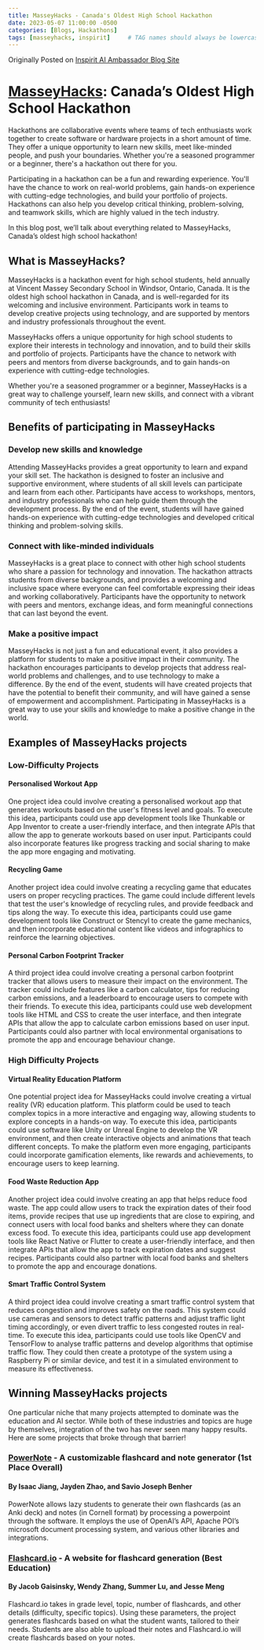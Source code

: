 ```yaml
---
title: MasseyHacks - Canada's Oldest High School Hackathon
date: 2023-05-07 11:00:00 -0500
categories: [Blogs, Hackathons]
tags: [masseyhacks, inspirit]     # TAG names should always be lowercase
---
```


Originally Posted on [Inspirit AI Ambassador Blog Site](https://www.inspiritai.com/blogs/ai-student-blog/)

# [MasseyHacks](https://masseyhacks.ca/): Canada’s Oldest High School Hackathon

Hackathons are collaborative events where teams of tech enthusiasts work together to create software or hardware projects in a short amount of time. They offer a unique opportunity to learn new skills, meet like-minded people, and push your boundaries. Whether you're a seasoned programmer or a beginner, there's a hackathon out there for you.

Participating in a hackathon can be a fun and rewarding experience. You'll have the chance to work on real-world problems, gain hands-on experience with cutting-edge technologies, and build your portfolio of projects. Hackathons can also help you develop critical thinking, problem-solving, and teamwork skills, which are highly valued in the tech industry.

In this blog post, we’ll talk about everything related to MasseyHacks, Canada’s oldest high school hackathon!

## What is MasseyHacks?
MasseyHacks is a hackathon event for high school students, held annually at Vincent Massey Secondary School in Windsor, Ontario, Canada. It is the oldest high school hackathon in Canada, and is well-regarded for its welcoming and inclusive environment. Participants work in teams to develop creative projects using technology, and are supported by mentors and industry professionals throughout the event.

MasseyHacks offers a unique opportunity for high school students to explore their interests in technology and innovation, and to build their skills and portfolio of projects. Participants have the chance to network with peers and mentors from diverse backgrounds, and to gain hands-on experience with cutting-edge technologies.

Whether you're a seasoned programmer or a beginner, MasseyHacks is a great way to challenge yourself, learn new skills, and connect with a vibrant community of tech enthusiasts!

## Benefits of participating in MasseyHacks
### Develop new skills and knowledge
Attending MasseyHacks provides a great opportunity to learn and expand your skill set. The hackathon is designed to foster an inclusive and supportive environment, where students of all skill levels can participate and learn from each other. Participants have access to workshops, mentors, and industry professionals who can help guide them through the development process. By the end of the event, students will have gained hands-on experience with cutting-edge technologies and developed critical thinking and problem-solving skills.
### Connect with like-minded individuals
MasseyHacks is a great place to connect with other high school students who share a passion for technology and innovation. The hackathon attracts students from diverse backgrounds, and provides a welcoming and inclusive space where everyone can feel comfortable expressing their ideas and working collaboratively. Participants have the opportunity to network with peers and mentors, exchange ideas, and form meaningful connections that can last beyond the event.
### Make a positive impact
MasseyHacks is not just a fun and educational event, it also provides a platform for students to make a positive impact in their community. The hackathon encourages participants to develop projects that address real-world problems and challenges, and to use technology to make a difference. By the end of the event, students will have created projects that have the potential to benefit their community, and will have gained a sense of empowerment and accomplishment. Participating in MasseyHacks is a great way to use your skills and knowledge to make a positive change in the world.
## Examples of MasseyHacks projects
### Low-Difficulty Projects
#### Personalised Workout App
One project idea could involve creating a personalised workout app that generates workouts based on the user's fitness level and goals. To execute this idea, participants could use app development tools like Thunkable or App Inventor to create a user-friendly interface, and then integrate APIs that allow the app to generate workouts based on user input. Participants could also incorporate features like progress tracking and social sharing to make the app more engaging and motivating.
#### Recycling Game
Another project idea could involve creating a recycling game that educates users on proper recycling practices. The game could include different levels that test the user's knowledge of recycling rules, and provide feedback and tips along the way. To execute this idea, participants could use game development tools like Construct or Stencyl to create the game mechanics, and then incorporate educational content like videos and infographics to reinforce the learning objectives.
#### Personal Carbon Footprint Tracker
A third project idea could involve creating a personal carbon footprint tracker that allows users to measure their impact on the environment. The tracker could include features like a carbon calculator, tips for reducing carbon emissions, and a leaderboard to encourage users to compete with their friends. To execute this idea, participants could use web development tools like HTML and CSS to create the user interface, and then integrate APIs that allow the app to calculate carbon emissions based on user input. Participants could also partner with local environmental organisations to promote the app and encourage behaviour change.
### High Difficulty Projects
#### Virtual Reality Education Platform
One potential project idea for MasseyHacks could involve creating a virtual reality (VR) education platform. This platform could be used to teach complex topics in a more interactive and engaging way, allowing students to explore concepts in a hands-on way. To execute this idea, participants could use software like Unity or Unreal Engine to develop the VR environment, and then create interactive objects and animations that teach different concepts. To make the platform even more engaging, participants could incorporate gamification elements, like rewards and achievements, to encourage users to keep learning.
#### Food Waste Reduction App
Another project idea could involve creating an app that helps reduce food waste. The app could allow users to track the expiration dates of their food items, provide recipes that use up ingredients that are close to expiring, and connect users with local food banks and shelters where they can donate excess food. To execute this idea, participants could use app development tools like React Native or Flutter to create a user-friendly interface, and then integrate APIs that allow the app to track expiration dates and suggest recipes. Participants could also partner with local food banks and shelters to promote the app and encourage donations.
#### Smart Traffic Control System
A third project idea could involve creating a smart traffic control system that reduces congestion and improves safety on the roads. This system could use cameras and sensors to detect traffic patterns and adjust traffic light timing accordingly, or even divert traffic to less congested routes in real-time. To execute this idea, participants could use tools like OpenCV and TensorFlow to analyse traffic patterns and develop algorithms that optimise traffic flow. They could then create a prototype of the system using a Raspberry Pi or similar device, and test it in a simulated environment to measure its effectiveness.
## Winning MasseyHacks projects
One particular niche that many projects attempted to dominate was the education and AI sector. While both of these industries and topics are huge by themselves, integration of the two has never seen many happy results. Here are some projects that broke through that barrier!
### [PowerNote](https://devpost.com/software/powernote-ehybsv) - A customizable flashcard and note generator (1st Place Overall)
#### By Isaac Jiang, Jayden Zhao, and Savio Joseph Benher
PowerNote allows lazy students to generate their own flashcards (as an Anki deck) and notes (in Cornell format) by processing a powerpoint through the software. It employs the use of OpenAI’s API, Apache POI’s microsoft document processing system, and various other libraries and integrations.
### [Flashcard.io](https://devpost.com/software/flashcard-io) - A website for flashcard generation (Best Education)
#### By Jacob Gaisinsky, Wendy Zhang, Summer Lu, and Jesse Meng
Flashcard.io takes in grade level, topic, number of flashcards, and other details (difficulty, specific topics). Using these parameters, the project generates flashcards based on what the student wants, tailored to their needs. Students are also able to upload their notes and Flashcard.io will create flashcards based on your notes.
